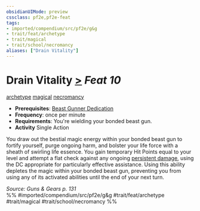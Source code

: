 ```yaml
---
obsidianUIMode: preview
cssclass: pf2e,pf2e-feat
tags:
- imported/compendium/src/pf2e/g&g
- trait/feat/archetype
- trait/magical
- trait/school/necromancy
aliases: ["Drain Vitality"]
---
```

# Drain Vitality  [>](chapter-9-playing-the-game.md#Actions "Single Action") *Feat 10*  
[archetype](archetype.md)  [magical](magical.md)  [necromancy](necromancy.md)  

- **Prerequisites**: [Beast Gunner Dedication](beast-gunner-dedication-g-g.md)
- **Frequency**: once per minute
- **Requirements**: You're wielding your bonded beast gun.
- **Activity** Single Action

You draw out the bestial magic energy within your bonded beast gun to fortify yourself, purge ongoing harm, and bolster your life force with a sheath of swirling life essence. You gain temporary Hit Points equal to your level and attempt a flat check against any ongoing [persistent damage](conditions.md#Persistent%20Damage), using the DC appropriate for particularly effective assistance. Using this ability depletes the magic within your bonded beast gun, preventing you from using any of its activated abilities until the end of your next turn.

*Source: Guns & Gears p. 131*  
%% #imported/compendium/src/pf2e/g&g #trait/feat/archetype #trait/magical #trait/school/necromancy %%